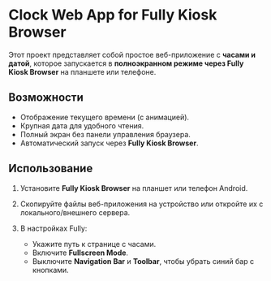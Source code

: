 # Clock Web App for Fully Kiosk Browser

Этот проект представляет собой простое веб-приложение с **часами и датой**, которое запускается в **полноэкранном режиме через Fully Kiosk Browser** на планшете или телефоне.

## Возможности

* Отображение текущего времени (с анимацией).
* Крупная дата для удобного чтения.
* Полный экран без панели управления браузера.
* Автоматический запуск через **Fully Kiosk Browser**.

## Использование

1. Установите **Fully Kiosk Browser** на планшет или телефон Android.
2. Скопируйте файлы веб-приложения на устройство или откройте их с локального/внешнего сервера.
3. В настройках Fully:

   * Укажите путь к странице с часами.
   * Включите **Fullscreen Mode**.
   * Выключите **Navigation Bar** и **Toolbar**, чтобы убрать синий бар с кнопками.
